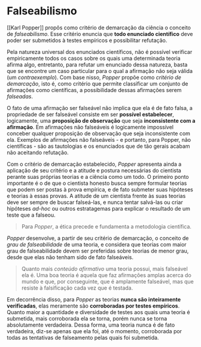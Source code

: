 # Falseabilismo
[[Karl Popper]] propôs como critério de demarcação da ciência o conceito de *falseabilismo*. Esse critério enuncia que **todo enunciado científico** deve poder ser submetidos à testes empíricos e possibilitar refutação.

Pela natureza universal dos enunciados científicos, não é possível verificar empiricamente todos os casos sobre os quais uma determinada teoria afirma algo, entretanto, para refutar um enunciado dessa natureza, basta que se encontre um caso particular para o qual a afirmação não seja válida (um *contraexemplo*).
Com base nisso, *Popper* propõe como *critério de demarcação*, isto é, como critério que permite classificar um conjunto de afirmações como científicas, a possibilidade dessas afirmações serem *falseadas*.

O fato de uma afirmação ser falseável não implica que ela é de fato falsa, a propriedade de ser falseável consiste em ser **possível estabelecer**, logicamente, uma **proposição de observação** que seja **inconsistente com a afirmação**. Em afirmações não falseáveis é logicamente impossível conceber qualquer proposição de observação que seja inconsistente com ela. Exemplos de afirmações não falseáveis - e portanto, para Popper, não científicas - são as tautologias e os enunciados que de tão gerais acabam não aceitando refutação.

Com o critério de demarcação estabelecido, *Popper* apresenta ainda a aplicação de seu critério e a atitude e postura necessárias do cientista perante suas próprias teorias e a ciência como um todo. O primeiro ponto importante é o de que o cientista honesto busca sempre formular teorias que podem ser postas à prova empírica, e de fato submeter suas hipóteses e teorias à essas provas. A atitude de um cientista frente às suas teorias deve ser sempre de buscar falseá-las, e nunca tentar salvá-las ou criar hipóteses *ad-hoc* ou outros estratagemas para explicar o resultado de um teste que a falseou.

> Para *Popper*, a ética precede e fundamenta a metodologia científica.

*Popper* desenvolve, a partir de seu critério de demarcação, o conceito de *grau de falseabilidade* de uma teoria, e considera que teorias com maior grau de falseabilidade devem ser preferidas sobre teorias de menor grau, desde que elas não tenham sido de fato falseáveis.

> Quanto mais *conteúdo afirmativo* uma teoria possui, mais falseável ela é. Uma boa teoria é aquela que faz afirmações amplas acerca do mundo e que, por conseguinte, que é amplamente falseável, mas que resiste à falsificação cada vez que é testada.

Em decorrência disso, para *Popper* as teorias **nunca são inteiramente verificadas**, elas meramente são **corroboradas por testes empíricos**. Quanto maior a quantidade e diversidade de testes aos quais uma teoria é submetida, mais corroborada ela se torna, porém nunca se torna absolutamente verdadeira. Dessa forma, uma teoria nunca é de fato verdadeira, diz-se apenas que ela foi, até o momento, corroborada por todas as tentativas de falseamento pelas quais foi submetida.
